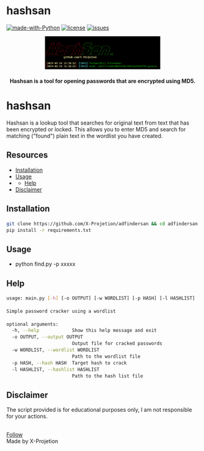 # hashsan

[![made-with-Python](https://img.shields.io/badge/made%20with-Python-blue.svg)](https://www.python.org/)
[![license](https://img.shields.io/badge/license-MIT-blue.svg)](LICENSE)
[![issues](https://img.shields.io/github/issues/X-Projetion/hashsan?color=blue)](https://github.com/X-Projetion/hashsan/issues)

<p align="center">
    <img src="gambar.png" alt="hashsan" width="60%">
</p>
<h4 align="center">Hashsan is a tool for opening passwords that are encrypted using MD5.</h4>

# hashsan
Hashsan is a lookup tool that searches for original text from text that has been encrypted or locked. This allows you to enter MD5 and search for matching ("found") plain text in the wordlist you have created.

## Resources
- [Installation](#installation)
- [Usage](#usage)
- - [Help](#help)
- [Disclaimer](#Disclaimer)

## Installation

```bash
git clone https://github.com/X-Projetion/adfindersan && cd adfindersan
pip install -r requirements.txt
```

## Usage
- python find.py -p xxxxx

## Help
```bash
usage: main.py [-h] [-o OUTPUT] [-w WORDLIST] [-p HASH] [-l HASHLIST]

Simple password cracker using a wordlist

optional arguments:
  -h, --help            Show this help message and exit
  -o OUTPUT, --output OUTPUT
                        Output file for cracked passwords
  -w WORDLIST, --wordlist WORDLIST
                        Path to the wordlist file
  -p HASH, --hash HASH  Target hash to crack
  -l HASHLIST, --hashlist HASHLIST
                        Path to the hash list file
```
                        

## Disclaimer
The script provided is for educational purposes only, I am not responsible for your actions.

<br>
<a href="https://www.instagram.com/lutfifakee/" target="_blank" rel="noopener noreferrer">Follow</a>
    <br>
Made by X-Projetion
